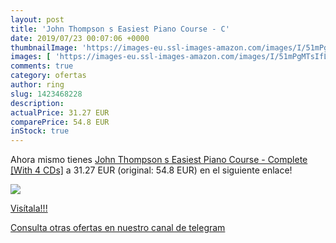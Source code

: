 ```yaml
---
layout: post
title: 'John Thompson s Easiest Piano Course - C'
date: 2019/07/23 00:07:06 +0000
thumbnailImage: 'https://images-eu.ssl-images-amazon.com/images/I/51mPgMTsIfL._SL200_.jpg'
images: [ 'https://images-eu.ssl-images-amazon.com/images/I/51mPgMTsIfL._SL200_.jpg' ]
comments: true
category: ofertas
author: ring
slug: 1423468228
description:
actualPrice: 31.27 EUR
comparePrice: 54.8 EUR
inStock: true
---
```


Ahora mismo tienes [John Thompson s Easiest Piano Course - Complete [With 4 CDs]](https://www.amazon.com/dp/1423468228/?tag=redken08-20) a 31.27 EUR (original: 54.8 EUR) en el siguiente enlace!

[![](https://images-eu.ssl-images-amazon.com/images/I/51mPgMTsIfL._SL200_.jpg)](https://www.amazon.com/dp/1423468228/?tag=redken08-20)

[Visítala!!!](https://www.amazon.com/dp/1423468228/?tag=redken08-20)

[Consulta otras ofertas en nuestro canal de telegram](https://t.me/s/ofertas25)
